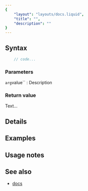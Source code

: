 ```yaml
---
{
	"layout": "layouts/docs.liquid",
	"title": "",
	"description": ""
}
---
```


## Syntax

```js
	// code...
```

### Parameters

`arg`value``
: Description

### Return value

Text...

## Details

## Examples

## Usage notes

## See also

- [docs](/docs/)
